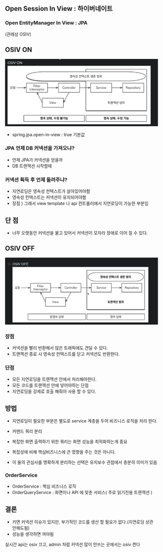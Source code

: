 ## Open Session In View : 하이버네이트

### Open EntityManager In View : JPA
(관례상 OSIV)

## OSIV ON

![img.png](img.png)

* spring.jpa.open-in-view : true 기본값

### JPA 언제 DB 커넥션을 가져오냐?
* 언제 JPA가 커넥션을 얻을까
* DB 트랜잭션 시작할때
### 커넥션 획득 후 언제 돌려주냐?

* 지연로딩은 영속성 컨텍스트가 살아있어야함
* 영속성 컨텍스트는 커넥션이 유지되어야함
* 장점 ) 그래서 view template 나 api 컨트롤러에서 지연로딩이 가능한 부분임

## 단 점 
* 너무 오랫동안 커넥션을 물고 있어서 커넥션이 모자라 장애로 이어 질 수 있다.


## OSIV OFF
![img_1.png](img_1.png)

### 장점
* 커넥션을 빨리 반환해서 많은 트래픽에도 견딜 수 있다.
* 트랜잭션 종료 시 영속성 컨텍스트를 닫고 커넥션도 반환한다.

### 단점
* 모든 지연로딩을 트랜잭션 안에서 처리해야한다.
* 모든 코드를 트랜잭션 안에 넣어야하는 단점
* 지연로딩을 강제로 호출 해줘야 사용 할 수 있다.

## 방법
* 지연로딩이 필요한 부분은 별도로 service 계층을 두어 비즈니스 로직을 처리 한다.

* 커멘드 쿼리 분리
* 복잡한 화면 출력하기 위한 쿼리는 화면 성능을 최적화하는게 중요
* 복잡성에 비해 핵심비즈니스에 큰 영향을 주는 것은 아니다.
* 이 둘의 관심사를 명확하게 분리하는 선택은 유지보수 관점에서 층분히 의미가 있음

### OrderService
* OrderService : 핵심 비즈니스 로직
* OrderQueryService : 화면이나 API 에 맞춘 서비스( 주로 읽기전용 트랜잭션 )

## 결론
* 키면 커넥션 이슈가 있지만, 부가적인 코드를 생산 할 필요가 없다.(지연로딩 상관 안해도됨)
* 성능을 생각하면 꺼야됨 

실시간 api는 osiv 끄고, admin 처럼 커넥션 많이 안쓰는 곳에서는 osiv 켠다



